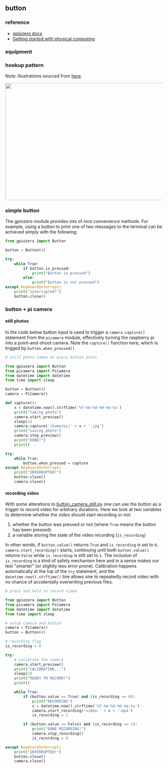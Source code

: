 ## button

### reference
* [gpiozero docs](https://gpiozero.readthedocs.io/en/stable/)
* [Getting started with physical computing](https://www.raspberrypi.org/learning/physical-computing-with-python/worksheet/)


### equipment

### hookup pattern

Note: Illustrations sourced from [here](https://www.raspberrypi.org/learning/physical-computing-with-python/worksheet/).

<img src="/assets/button.png" width="630" height="375">


### simple button

The gpiozero module provides lots of nice convenience methods. For example, using a button to print one of two messages to the terminal can be achieved simply with the following:

```python
from gpiozero import Button

button = Button(4)

try:
    while True:
        if button.is_pressed:
            print("Button is pressed")
        else:
            print("Button is not pressed")
except KeyboardInterrupt:
    print("interrupted!")
    button.close()

```


### button + pi camera

#### still photos

In the code below button input is used to trigger a `camera.capture()` statement from the `picamera` module, effectively turning the raspberry pi into a point-and-shoot camera. Note the `capture()` function here, which is trigged by `button.when_pressed()`

```python
# still photo taken at every button press

from gpiozero import Button
from picamera import PiCamera
from datetime import datetime
from time import sleep

button = Button(4)
camera = PiCamera()

def capture():
    x = datetime.now().strftime('%Y-%m-%d-%H-%m-%s')
    print("taking photo")
    camera.start_preview()
    sleep(2)
    camera.capture('/home/pi/' + x + '.jpg')
    print("saving photo")
    camera.stop_preview()
    print("DONE!")
    print()

try:
    while True:
        button.when_pressed = capture
except KeyboardInterrupt:
    print("INTERRUPTED!")
    button.close()
    camera.close()

```


#### recording video

With some alterations to [button_camera_still.py](https://github.com/caseyanderson/rpi/blob/master/05_GPIO/02_button/scripts/button_camera_still.py)  one can use the button as a trigger to record video for arbitrary durations. Here we look at two variables to determine whether the video should start recording or not:
1. whether the button was pressed or not (where `True` means the button has been pressed)
2. a variable storing the state of the video recording (`is_recording`)

In other words, if `button.value()` returns `True` and `is_recording` is set to `0`, `camera.start_recording()` starts, continuing until both `button.value()` returns `False` while `is_recording` is still set to `1`. The inclusion of `is_recording` is a kind of safety mechanism here and in a sense makes our test "smarter" (or slightly less error prone). Calibration happens automatically at the top of the `try` statement, and the `datetime.now().strftime()` line allows one to repeatedly record video with no chance of accidentally overwriting previous files.


```python
# press and hold to record video

from gpiozero import Button
from picamera import PiCamera
from datetime import datetime
from time import sleep

# setup camera and button
camera = PiCamera()
button = Button(4)

# recording flag
is_recording = 0

try:
    # calibrate the camera
    camera.start_preview()
    print("CALIBRATING...")
    sleep(2)
    print("READY TO RECORD!")
    print()

    while True:
        if (button.value == True) and (is_recording == 0):
            print("RECORDING")
            x = datetime.now().strftime('%Y-%m-%d-%H-%m-%s')
            camera.start_recording('video-' + x + '.mp4')
            is_recording = 1

        if (button.value == False) and (is_recording == 1):
            print("DONE RECORDING!")
            camera.stop_recording()
            is_recording = 0

except KeyboardInterrupt:
    print("INTERRUPTED!")
    button.close()
    camera.close()

```
